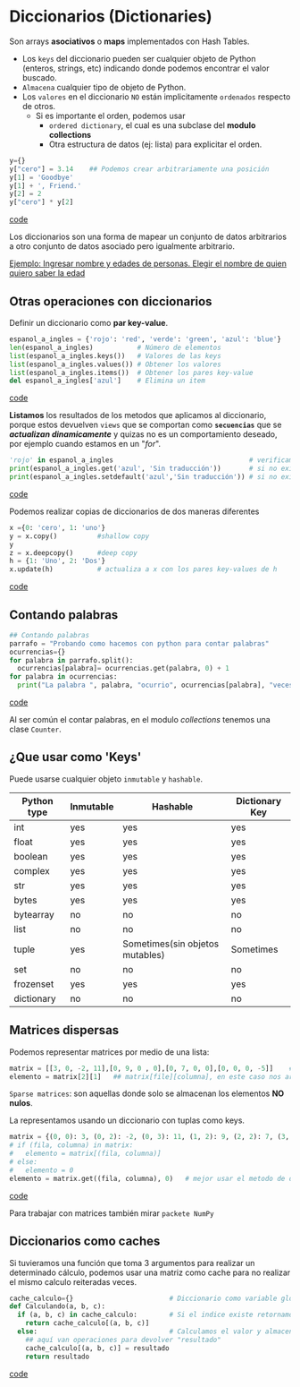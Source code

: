 # Diccionarios (Dictionaries)

Son arrays **asociativos** o **maps** implementados con Hash Tables.

- Los `keys` del diccionario pueden ser cualquier objeto de Python (enteros, strings, etc) indicando donde podemos encontrar el valor buscado.
- `Almacena` cualquier tipo de objeto de Python.
- Los `valores` en el diccionario `NO` están implicitamente `ordenados` respecto de otros.
  - Si es importante el orden, podemos usar
    - `ordered dictionary`, el cual es una subclase del **modulo collections**
    - Otra estructura de datos (ej: lista) para explicitar el orden.

```python
y={}
y["cero"] = 3.14    ## Podemos crear arbitrariamente una posición
y[1] = 'Goodbye'
y[1] + ', Friend.'
y[2] = 2
y["cero"] * y[2]
```

[code](07_Dictionaries.py)

Los diccionarios son una forma de mapear un conjunto de datos arbitrarios a otro conjunto de datos asociado pero igualmente arbitrario.

[Ejemplo: Ingresar nombre y edades de personas. Elegir el nombre de quien quiero saber la edad](07_name.py)

## Otras operaciones con diccionarios

Definir un diccionario como **par key-value**.

```python
espanol_a_ingles = {'rojo': 'red', 'verde': 'green', 'azul': 'blue'}
len(espanol_a_ingles)           # Número de elementos
list(espanol_a_ingles.keys())   # Valores de las keys
list(espanol_a_ingles.values()) # Obtener los valores
list(espanol_a_ingles.items())  # Obtener los pares key-value
del espanol_a_ingles['azul']    # Elimina un item
```

[code](07_Dictionaries.py)

**Listamos** los resultados de los metodos que aplicamos al diccionario, porque estos devuelven `views` que se comportan como **`secuencias`** que se _**actualizan dinamicamente**_ y quizas no es un comportamiento deseado, por ejemplo cuando estamos en un "_for_".

```python
'rojo' in espanol_a_ingles                                  # verificamos que el "key" exista. Retorna True/False
print(espanol_a_ingles.get('azul', 'Sin traducción'))       # si no existe el key devuelve 'None' por defecto, si tiene segundo argumento la fc. devuelve ese valor
print(espanol_a_ingles.setdefault('azul','Sin traducción')) # si no existe el key, lo crea y los setea al valor default (2° argumento)
```

[code](07_Dictionaries.py)

Podemos realizar copias de diccionarios de dos maneras diferentes

```python
x ={0: 'cero', 1: 'uno'}
y = x.copy()          #shallow copy
y
z = x.deepcopy()      #deep copy
h = {1: 'Uno', 2: 'Dos'}
x.update(h)           # actualiza a x con los pares key-values de h
```

[code](07_Dictionaries.py)

## Contando palabras

```python
## Contando palabras
parrafo = "Probando como hacemos con python para contar palabras"
ocurrencias={}
for palabra in parrafo.split():
  ocurrencias[palabra]= ocurrencias.get(palabra, 0) + 1
for palabra in ocurrencias:
  print("La palabra ", palabra, "ocurrio", ocurrencias[palabra], "veces en el parrafo")
```

[code](07_words.py)

Al ser común el contar palabras, en el modulo _collections_ tenemos una clase `Counter`.

## ¿Que usar como 'Keys'

Puede usarse cualquier objeto `inmutable` y `hashable`.

| Python type | Inmutable | Hashable                        | Dictionary Key |
| ----------- | --------- | ------------------------------- | -------------- |
| int         | yes       | yes                             | yes            |
| float       | yes       | yes                             | yes            |
| boolean     | yes       | yes                             | yes            |
| complex     | yes       | yes                             | yes            |
| str         | yes       | yes                             | yes            |
| bytes       | yes       | yes                             | yes            |
| bytearray   | no        | no                              | no             |
| list        | no        | no                              | no             |
| tuple       | yes       | Sometimes(sin objetos mutables) | Sometimes      |
| set         | no        | no                              | no             |
| frozenset   | yes       | yes                             | yes            |
| dictionary  | no        | no                              | no             |

## Matrices dispersas

Podemos representar matrices por medio de una lista:

```Python
matrix = [[3, 0, -2, 11],[0, 9, 0 , 0],[0, 7, 0, 0],[0, 0, 0, -5]]    # cada elemento representa un fila
elemento = matrix[2][1]   ## matrix[file][columna], en este caso nos arroja 7
```

`Sparse matrices`: son aquellas donde solo se almacenan los elementos **NO nulos**.

La representamos usando un diccionario con tuplas como keys.

```Python
matrix = {(0, 0): 3, (0, 2): -2, (0, 3): 11, (1, 2): 9, (2, 2): 7, (3, 3): -5}
# if (fila, columna) in matrix:
#   elemento = matrix[(fila, columna)]
# else:
#   elemento = 0
elemento = matrix.get((fila, columna), 0)   # mejor usar el metodo de diccionarios "get"
```

[code](07_Dictionaries.py)

Para trabajar con matrices también mirar `packete NumPy`

## Diccionarios como caches

Si tuvieramos una función que toma 3 argumentos para realizar un determinado cálculo, podemos usar una matriz como cache para no realizar el mismo calculo reiteradas veces.

```Python
cache_calculo={}                        # Diccionario como variable global para almacenar resultados previos.
def Calculando(a, b, c):
  if (a, b, c) in cache_calculo:        # Si el indice existe retornamos su valor
    return cache_calculo[(a, b, c)]
  else:                                 # Calculamos el valor y almacenamos su valor antes de devolverlo.
    ## aquí van operaciones para devolver "resultado"
    cache_calculo[(a, b, c)] = resultado
    return resultado
```

[code](07_Dictionaries.py)
